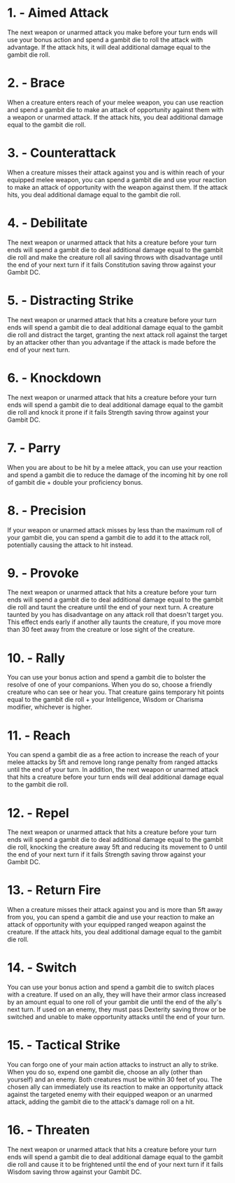 # 1. - Aimed Attack

The next weapon or unarmed attack you make before your turn ends will use your bonus action and spend a gambit die to roll the attack with advantage. If the attack hits, it will deal additional damage equal to the gambit die roll.

# 2. - Brace

When a creature enters reach of your melee weapon, you can use reaction and spend a gambit die to make an attack of opportunity against them with a weapon or unarmed attack. If the attack hits, you deal additional damage equal to the gambit die roll.

# 3. - Counterattack

When a creature misses their attack against you and is within reach of your equipped melee weapon, you can spend a gambit die and use your reaction to make an attack of opportunity with the weapon against them. If the attack hits, you deal additional damage equal to the gambit die roll.

# 4. - Debilitate

The next weapon or unarmed attack that hits a creature before your turn ends will spend a gambit die to deal additional damage equal to the gambit die roll and make the creature roll all saving throws with disadvantage until the end of your next turn if it fails Constitution saving throw against your Gambit DC.

# 5. - Distracting Strike

The next weapon or unarmed attack that hits a creature before your turn ends will spend a gambit die to deal additional damage equal to the gambit die roll and distract the target, granting the next attack roll against the target by an attacker other than you advantage if the attack is made before the end of your next turn.

# 6. - Knockdown

The next weapon or unarmed attack that hits a creature before your turn ends will spend a gambit die to deal additional damage equal to the gambit die roll and knock it prone if it fails Strength saving throw against your Gambit DC.

# 7. - Parry

When you are about to be hit by a melee attack, you can use your reaction and spend a gambit die to reduce the damage of the incoming hit by one roll of gambit die + double your proficiency bonus.

# 8. - Precision

If your weapon or unarmed attack misses by less than the maximum roll of your gambit die, you can spend a gambit die to add it to the attack roll, potentially causing the attack to hit instead.

# 9. - Provoke

The next weapon or unarmed attack that hits a creature before your turn ends will spend a gambit die to deal additional damage equal to the gambit die roll and taunt the creature until the end of your next turn. A creature taunted by you has disadvantage on any attack roll that doesn't target you. This effect ends early if another ally taunts the creature, if you move more than 30 feet away from the creature or lose sight of the creature.

# 10. - Rally

You can use your bonus action and spend a gambit die to bolster the resolve of one of your companions. When you do so, choose a friendly creature who can see or hear you. That creature gains temporary hit points equal to the gambit die roll + your Intelligence, Wisdom or Charisma modifier, whichever is higher.

# 11. - Reach

You can spend a gambit die as a free action to increase the reach of your melee attacks by 5ft and remove long range penalty from ranged attacks until the end of your turn. In addition, the next weapon or unarmed attack that hits a creature before your turn ends will deal additional damage equal to the gambit die roll.

# 12. - Repel

The next weapon or unarmed attack that hits a creature before your turn ends will spend a gambit die to deal additional damage equal to the gambit die roll, knocking the creature away 5ft and reducing its movement to 0 until the end of your next turn if it fails Strength saving throw against your Gambit DC.

# 13. - Return Fire

When a creature misses their attack against you and is more than 5ft away from you, you can spend a gambit die and use your reaction to make an attack of opportunity with your equipped ranged weapon against the creature. If the attack hits, you deal additional damage equal to the gambit die roll.

# 14. - Switch

You can use your bonus action and spend a gambit die to switch places with a creature. If used on an ally, they will have their armor class increased by an amount equal to one roll of your gambit die until the end of the ally's next turn. If used on an enemy, they must pass Dexterity saving throw or be switched and unable to make opportunity attacks until the end of your turn. 

# 15. - Tactical Strike

You can forgo one of your main action attacks to instruct an ally to strike. When you do so, expend one gambit die, choose an ally (other than yourself) and an enemy. Both creatures must be within 30 feet of you. The chosen ally can immediately use its reaction to make an opportunity attack against the targeted enemy with their equipped weapon or an unarmed attack, adding the gambit die to the attack's damage roll on a hit.

# 16. - Threaten

The next weapon or unarmed attack that hits a creature before your turn ends will spend a gambit die to deal additional damage equal to the gambit die roll and cause it to be frightened until the end of your next turn if it fails Wisdom saving throw against your Gambit DC.


